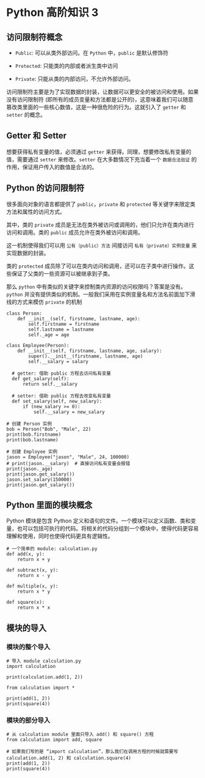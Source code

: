 # Python 高阶知识 3
## 访问限制符概念
- ```Public```: 可以从类外部访问。在 ```Python``` 中，```public``` 是默认修饰符

- ```Protected```: 只能类的内部或者派生类中访问

- ```Private```: 只能从类的内部访问，不允许外部访问。

访问限制符主要是为了实现数据的封装，让数据可以更安全的被访问和使用。如果没有访问限制符 (即所有的成员变量和方法都是公开的)，这意味着我们可以随意篡改类里面的一些核心数值，这是一种很危险的行为。这就引入了 ```getter``` 和 ```setter``` 的概念。

## Getter 和 Setter
想要获得私有变量的值，必须通过 ```getter``` 来获得。同理，想要修改私有变量的值，需要通过 ```setter``` 来修改。```setter``` 在大多数情况下充当着一个 ```数据合法验证``` 的作用，保证用户传入的数值是合法的。


## Python 的访问限制符
很多面向对象的语言都提供了 ```public```，```private``` 和 ```protected``` 等关键字来限定类方法和属性的访问方式。

其中，类的 ```private``` 成员是无法在类外被访问或调用的，他们只允许在类内进行访问和调用。类的 ```public``` 成员允许在类外被访问和调用。

这一机制使得我们可以用 ```公有（public）方法``` 间接访问 ```私有（private）实例变量``` 来实现数据的封装。

类的 ```protected``` 成员除了可以在类内访问和调用，还可以在子类中进行操作。这些保证了父类的一些资源可以被继承到子类。

那么 ```python``` 中有类似的关键字来控制类内资源的访问权限吗？答案是没有。```python``` 并没有提供类似的机制。一般我们采用在实例变量名和方法名前面加下滑线的方式来模仿 ```private``` 的机制

```python3
class Person:
    def __init__(self, firstname, lastname, age):
        self.firstname = firstname
        self.lastname = lastname
        self._age = age
    
class Employee(Person):
    def __init__(self, firstname, lastname, age, salary):
        super().__init__(firstname, lastname, age)
        self.__salary = salary

  # getter: 借助 public 方程去访问私有变量
  def get_salary(self):
      return self.__salary
  
  # setter: 借助 public 方程去改变私有变量
  def set_salary(self, new_salary):
      if (new_salary >= 0):
          self.__salary = new_salary
      
# 创建 Person 实例
bob = Person("Bob", "Male", 22)
print(bob.firstname)
print(bob.lastname)

# 创建 Employee 实例
jason = Employee("jason", "Male", 24, 100000)
# print(jason.__salary)  # 直接访问私有变量会报错
print(jason._age)
print(jason.get_salary())
jason.set_salary(150000)
print(jason.get_salary())
```

## Python 里面的模块概念
Python 模块是包含 Python 定义和语句的文件。一个模块可以定义函数、类和变量，也可以包括可执行的代码。将相关的代码分组到一个模块中，使得代码更容易理解和使用，同时也使得代码更具有逻辑性。

```python3
# 一个简单的 module: calculation.py
def add(x, y):
    return x + y
 
def subtract(x, y):
    return x - y
    
def multiple(x, y):
    return x * y

def square(x):
    return x * x
```

## 模块的导入
### 模块的整个导入
```python3
# 导入 module calculation.py
import calculation
 
print(calculation.add(1, 2))
```

```python3
from calculation import *
 
print(add(1, 2))
print(square(4))
```

### 模块的部分导入
```python3
# 从 calculation module 里面只导入 add() 和 square() 方程
from calculation import add, square

# 如果我们写的是 “import calculation”，那么我们在调用方程的时候就需要写 calculation.add(1, 2) 和 calculation.square(4)
print(add(1, 2))
print(square(4))
```
